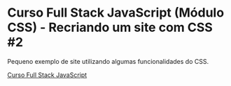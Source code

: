 # Curso Full Stack JavaScript (Módulo CSS) - Recriando um site com CSS #2

Pequeno exemplo de site utilizando algumas funcionalidades do CSS.


<a href="https://programador.escoladejavascript.com/" target="_blank">Curso Full Stack JavaScript</a>